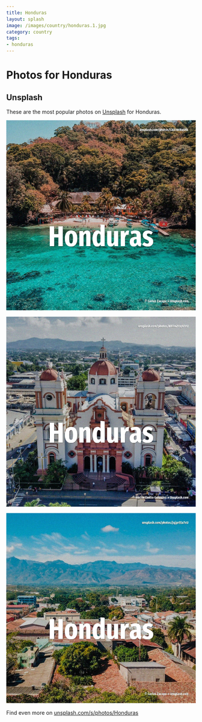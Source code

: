 ```yaml
---
title: Honduras
layout: splash
image: /images/country/honduras.1.jpg
category: country
tags:
- honduras
---
```

# Photos for Honduras

## Unsplash

These are the most popular photos on [Unsplash](https://unsplash.com) for Honduras.

![Honduras](/images/country/honduras.1.jpg)

![Honduras](/images/country/honduras.2.jpg)

![Honduras](/images/country/honduras.3.jpg)

Find even more on [unsplash.com/s/photos/Honduras](https://unsplash.com/s/photos/Honduras)